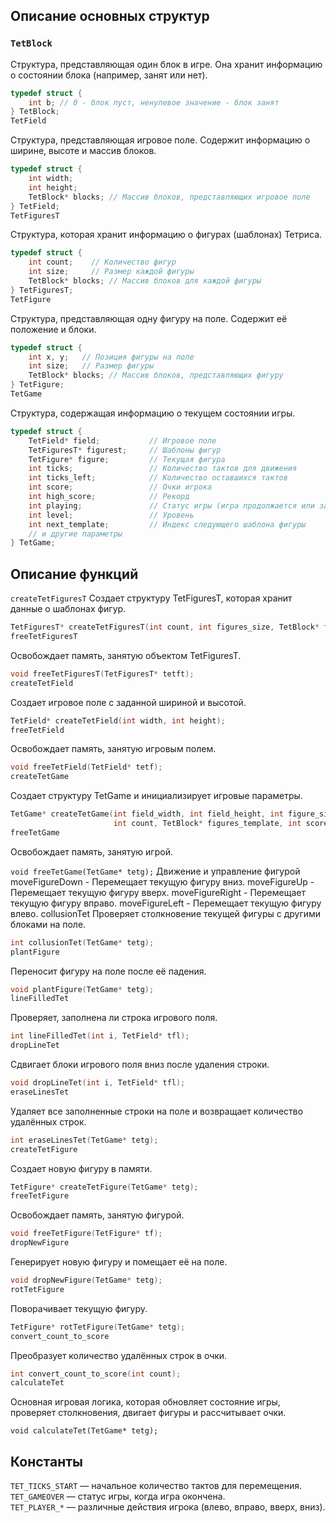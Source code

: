 
## Описание основных структур

### `TetBlock`
Структура, представляющая один блок в игре. Она хранит информацию о состоянии блока (например, занят или нет).

```c
typedef struct {
    int b; // 0 - блок пуст, ненулевое значение - блок занят
} TetBlock;
TetField
```
Структура, представляющая игровое поле. Содержит информацию о ширине, высоте и массив блоков.

```c
typedef struct {
    int width;
    int height;
    TetBlock* blocks; // Массив блоков, представляющих игровое поле
} TetField;
TetFiguresT
```
Структура, которая хранит информацию о фигурах (шаблонах) Тетриса.

```c
typedef struct {
    int count;    // Количество фигур
    int size;     // Размер каждой фигуры
    TetBlock* blocks; // Массив блоков для каждой фигуры
} TetFiguresT;
TetFigure
```
Структура, представляющая одну фигуру на поле. Содержит её положение и блоки.

```c
typedef struct {
    int x, y;   // Позиция фигуры на поле
    int size;   // Размер фигуры
    TetBlock* blocks; // Массив блоков, представляющих фигуру
} TetFigure;
TetGame
```
Структура, содержащая информацию о текущем состоянии игры.

```c
typedef struct {
    TetField* field;           // Игровое поле
    TetFiguresT* figurest;     // Шаблоны фигур
    TetFigure* figure;         // Текущая фигура
    int ticks;                 // Количество тактов для движения
    int ticks_left;            // Количество оставшихся тактов
    int score;                 // Очки игрока
    int high_score;            // Рекорд
    int playing;               // Статус игры (игра продолжается или завершена)
    int level;                 // Уровень
    int next_template;         // Индекс следующего шаблона фигуры
    // и другие параметры
} TetGame;
```
## Описание функций
```createTetFiguresT```
Создает структуру TetFiguresT, которая хранит данные о шаблонах фигур.

```c
TetFiguresT* createTetFiguresT(int count, int figures_size, TetBlock* figures_template);
freeTetFiguresT
```
Освобождает память, занятую объектом TetFiguresT.

```c
void freeTetFiguresT(TetFiguresT* tetft);
createTetField
```
Создает игровое поле с заданной шириной и высотой.

```c
TetField* createTetField(int width, int height);
freeTetField
```
Освобождает память, занятую игровым полем.

```c
void freeTetField(TetField* tetf);
createTetGame
```
Создает структуру TetGame и инициализирует игровые параметры.

```c
TetGame* createTetGame(int field_width, int field_height, int figure_size, 
                       int count, TetBlock* figures_template, int score);
freeTetGame
```
Освобождает память, занятую игрой.


```void freeTetGame(TetGame* tetg);```
Движение и управление фигурой
moveFigureDown - Перемещает текущую фигуру вниз.
moveFigureUp - Перемещает текущую фигуру вверх.
moveFigureRight - Перемещает текущую фигуру вправо.
moveFigureLeft - Перемещает текущую фигуру влево.
collusionTet
Проверяет столкновение текущей фигуры с другими блоками на поле.

```c
int collusionTet(TetGame* tetg);
plantFigure
```
Переносит фигуру на поле после её падения.

```c
void plantFigure(TetGame* tetg);
lineFilledTet
```
Проверяет, заполнена ли строка игрового поля.

```c
int lineFilledTet(int i, TetField* tfl);
dropLineTet
```
Сдвигает блоки игрового поля вниз после удаления строки.

```c
void dropLineTet(int i, TetField* tfl);
eraseLinesTet
```
Удаляет все заполненные строки на поле и возвращает количество удалённых строк.

```c
int eraseLinesTet(TetGame* tetg);
createTetFigure
```
Создает новую фигуру в памяти.

```c
TetFigure* createTetFigure(TetGame* tetg);
freeTetFigure
```
Освобождает память, занятую фигурой.

```c
void freeTetFigure(TetFigure* tf);
dropNewFigure
```
Генерирует новую фигуру и помещает её на поле.

```c
void dropNewFigure(TetGame* tetg);
rotTetFigure
```
Поворачивает текущую фигуру.

```c
TetFigure* rotTetFigure(TetGame* tetg);
convert_count_to_score
```
Преобразует количество удалённых строк в очки.

```c
int convert_count_to_score(int count);
calculateTet
```
Основная игровая логика, которая обновляет состояние игры, проверяет столкновения, двигает фигуры и рассчитывает очки.

```
void calculateTet(TetGame* tetg);
```
## Константы

```TET_TICKS_START``` — начальное количество тактов для перемещения.\
```TET_GAMEOVER``` — статус игры, когда игра окончена.\
```TET_PLAYER_*``` — различные действия игрока (влево, вправо, вверх, вниз).